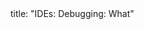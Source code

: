 <frontmatter>
title: "IDEs: Debugging: What"
</frontmatter>

<include src="unit-inPage-asFlat.md" boilerplate />
